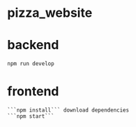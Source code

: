 # pizza_website

# backend
	npm run develop

# frontend 
	```npm install``` download dependencies
	```npm start```
